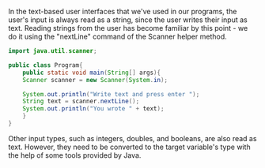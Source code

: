 In the text-based user interfaces that we've used in our programs, the user's input is always read as a string, since the user writes their input as text. Reading strings from the user has become familiar by this point - we do it using the "nextLine" command of the Scanner helper method.
```Java
import java.util.scanner;

public class Program{
	public static void main(String[] args){
	Scanner scanner = new Scanner(System.in);

	System.out.println("Write text and press enter ");
	String text = scanner.nextLine();
	System.out.println("You wrote " + text);
	}
}
```

Other input types, such as integers, doubles, and booleans, are also read as text. However, they need to be converted to the target variable's type with the help of some tools provided by Java.